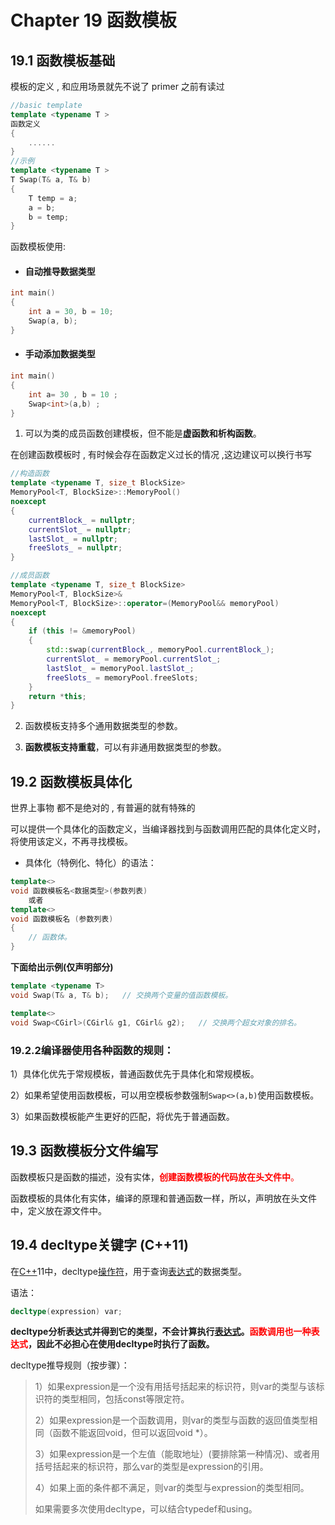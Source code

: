 # Chapter 19 函数模板



##    19.1 函数模板基础

模板的定义 , 和应用场景就先不说了 primer 之前有读过

```c++
//basic template
template <typename T >
函数定义
{
    ......
}
//示例
template <typename T >
T Swap(T& a, T& b)
{
	T temp = a;
	a = b;
	b = temp;
}
```



函数模板使用:

- #### 自动推导数据类型

```c++
int main()
{
	int a = 30, b = 10;
	Swap(a, b);
}
```

- #### 手动添加数据类型

```c++
int main()
{
    int a= 30 , b = 10 ;
    Swap<int>(a,b) ;
}
```



1. 可以为类的成员函数创建模板，但不能是**虚函数和析构函数**。

在创建函数模板时 , 有时候会存在函数定义过长的情况 ,这边建议可以换行书写

```c++
//构造函数
template <typename T, size_t BlockSize> 
MemoryPool<T, BlockSize>::MemoryPool()  
noexcept
{
    currentBlock_ = nullptr;
    currentSlot_ = nullptr;
    lastSlot_ = nullptr;
    freeSlots_ = nullptr;
}

//成员函数
template <typename T, size_t BlockSize>
MemoryPool<T, BlockSize>&
MemoryPool<T, BlockSize>::operator=(MemoryPool&& memoryPool)
noexcept
{
    if (this != &memoryPool)
    {
        std::swap(currentBlock_, memoryPool.currentBlock_);
        currentSlot_ = memoryPool.currentSlot_;
        lastSlot_ = memoryPool.lastSlot_;
        freeSlots_ = memoryPool.freeSlots;
    }
    return *this;
}
```



2. 函数模板支持多个通用数据类型的参数。

3. **函数模板支持重载**，可以有非通用数据类型的参数。





##   19.2 函数模板具体化

世界上事物 都不是绝对的 , 有普遍的就有特殊的

可以提供一个具体化的函数定义，当编译器找到与函数调用匹配的具体化定义时，将使用该定义，不再寻找模板。

- 具体化（特例化、特化）的语法：

```c++
template<>
void 函数模板名<数据类型>(参数列表)
    或者
template<> 
void 函数模板名 (参数列表)
{
	// 函数体。
}

```

**下面给出示例(仅声明部分)**

```c++
template <typename T>
void Swap(T& a, T& b);   // 交换两个变量的值函数模板。

template<> 
void Swap<CGirl>(CGirl& g1, CGirl& g2);   // 交换两个超女对象的排名。
```



###   	19.2.2编译器使用各种函数的规则：

1）具体化优先于常规模板，普通函数优先于具体化和常规模板。

2）如果希望使用函数模板，可以用空模板参数强制`Swap<>(a,b)`使用函数模板。

3）如果函数模板能产生更好的匹配，将优先于普通函数。





##   19.3 函数模板分文件编写

函数模板只是函数的描述，没有实体，<font color =red>**创建函数模板的代码放在头文件中**。</font>

函数模板的具体化有实体，编译的原理和普通函数一样，所以，声明放在头文件中，定义放在源文件中。





## 19.4 decltype关键字 (C++11)

在[C++](https://baike.baidu.com/item/C%2B%2B)11中，decltype[操作符](https://baike.baidu.com/item/操作符/8978896)，用于查询[表达式](https://baike.baidu.com/item/表达式/7655228)的数据类型。

语法：

```c++
decltype(expression) var;
```

**decltype分析表达式并得到它的类型，不会计算执行[表达式](https://so.csdn.net/so/search?q=表达式&spm=1001.2101.3001.7020)。<font color =red>函数调用也一种表达式</font>，因此不必担心在使用decltype时执行了函数。**

decltype推导规则（按步骤）：

> 1）如果expression是一个没有用括号括起来的标识符，则var的类型与该标识符的类型相同，包括const等限定符。
>
> 2）如果expression是一个函数调用，则var的类型与函数的返回值类型相同（函数不能返回void，但可以返回void *）。
>
> 3）如果expression是一个左值（能取地址）(要排除第一种情况)、或者用括号括起来的标识符，那么var的类型是expression的引用。
>
> 4）如果上面的条件都不满足，则var的类型与expression的类型相同。
>
> 如果需要多次使用decltype，可以结合typedef和using。
